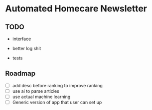 # Automated Homecare Newsletter

## TODO

- interface

- better log shit

- tests

## Roadmap

- [ ] add desc before ranking to improve ranking
- [ ] use ai to parse articles
- [ ] use actual machine learning
- [ ] Generic version of app that user can set up
